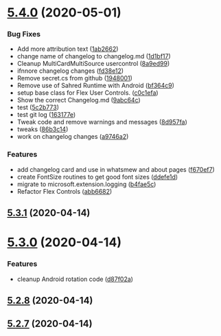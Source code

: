 # [5.4.0](https://github.com/phandcock/grampsview/compare/v5.3.1...v5.4.0) (2020-05-01)


### Bug Fixes

* Add more attribution text ([1ab2662](https://github.com/phandcock/grampsview/commit/1ab26622e733341a8d9b67a22a216cc491258f2c))
* change name of changelog to changelog.md ([1d1bf17](https://github.com/phandcock/grampsview/commit/1d1bf1774a0e53ffed1c058bf02173780e2d3371))
* Cleanup MultiCardMultiSource usercontrol ([8a9ed99](https://github.com/phandcock/grampsview/commit/8a9ed992af9ab21045994cb4658986d8da373922))
* ifnnore changelog changes ([fd38e12](https://github.com/phandcock/grampsview/commit/fd38e128e7f8b162230c063fd49b38c64069ab5d))
* Remove secret.cs from github ([1948001](https://github.com/phandcock/grampsview/commit/1948001b472397d9b334f9cdc87da7dc9e9a6713))
* Remove use of Sahred Runtime with Android ([bf364c9](https://github.com/phandcock/grampsview/commit/bf364c96a24bc95edd7f395849da6cf740d61bad))
* setup base class for Flex User Controls. ([c0c1efa](https://github.com/phandcock/grampsview/commit/c0c1efad882bf3f6defd62dd876afca09a766a24))
* Show the correct Changelog.md ([9abc64c](https://github.com/phandcock/grampsview/commit/9abc64cccd559111ec2d5ae0bdf95966f0758df6))
* test ([5c2b773](https://github.com/phandcock/grampsview/commit/5c2b773ac6bb847007da84f41f51cb6e3b813772))
* test git log ([163177e](https://github.com/phandcock/grampsview/commit/163177eee30f4c8cc5c1241aaafda47694da91b3))
* Tweak code and remove warnings and messages ([8d957fa](https://github.com/phandcock/grampsview/commit/8d957fab357dacca829d012c6f78c6aca989de4f))
* tweaks ([86b3c14](https://github.com/phandcock/grampsview/commit/86b3c14900364b9d2fa5c4dff27603898e980fef))
* work on changelog changes ([a9746a2](https://github.com/phandcock/grampsview/commit/a9746a2e7900eb0fce4b000b709798c3109b3a41))


### Features

* add changelog card and use in whatsmew and about pages ([f670ef7](https://github.com/phandcock/grampsview/commit/f670ef79eaee344ec55562285b3bc6293bca6a29))
* create FontSize routines to get good font sizes ([ddefe1d](https://github.com/phandcock/grampsview/commit/ddefe1d3b0c9052333b4c291156d404fcb48b85d))
* migrate to microsoft.extension.logging ([b4fae5c](https://github.com/phandcock/grampsview/commit/b4fae5c350458c4fd1947fb27b46400bf0c8722b))
* Refactor Flex Controls ([abb6682](https://github.com/phandcock/grampsview/commit/abb668274f5c41f49d780ef9138ac9b4fa44b098))



## [5.3.1](https://github.com/phandcock/grampsview/compare/v5.3.0...v5.3.1) (2020-04-14)



# [5.3.0](https://github.com/phandcock/grampsview/compare/v5.2.8...v5.3.0) (2020-04-14)


### Features

* cleanup Android rotation code ([d87f02a](https://github.com/phandcock/grampsview/commit/d87f02a9c0efd9bceccdc7e1f14afbf7e6f0f8ea))



## [5.2.8](https://github.com/phandcock/grampsview/compare/v5.2.7...v5.2.8) (2020-04-14)



## [5.2.7](https://github.com/phandcock/grampsview/compare/v5.2.6...v5.2.7) (2020-04-14)



